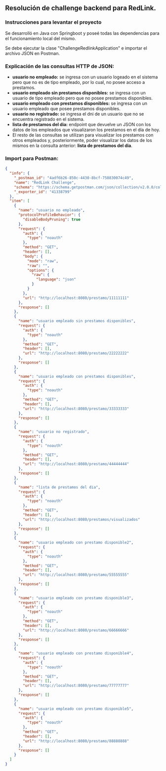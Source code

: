 ## Resolución de challenge backend para RedLink.

### Instrucciones para levantar el proyecto

Se desarrolló en Java con Springboot y poseé todas las dependencias para el funcionamiento local del mismo.

Se debe ejecutar la clase "ChallengeRedlinkApplication" e importar el archivo JSON en Postman.

### Explicación de las consultas HTTP de JSON:

- **usuario no empleado:** se ingresa con un usuario logeado en el sistema pero que no es de tipo empleado, por lo cual, no posee acceso a prestamos.
- **usuario empleado sin prestamos disponibles:** se ingresa con un usuario de tipo empleado pero que no posee prestamos disponibles.
- **usuario empleado con prestamos disponibles:** se ingresa con un usuario empleado que posee prestamos disponibles.
- **usuario no registrado:** se ingresa el dni de un usuario que no se encuentra registrado en el sistema.
- **lista de prestamos del dia:** endpoint que devuelve un JSON con los datos de los empleados que visualizaron los prestamos en el día de hoy.
- El resto de las consultas se utilizan para visualizar los prestamos con otros empleados y, posteriormente, poder visualizar los datos de los mismos en la consulta anterior: **lista de prestamos del dia**.

### Import para Postman:

```json
{
  "info": {
    "_postman_id": "4adf6b26-850c-4430-8bcf-750830074c49",
    "name": "RedLink Challenge",
    "schema": "https://schema.getpostman.com/json/collection/v2.0.0/collection.json",
    "_exporter_id": "41338799"
  },
  "item": [
    {
      "name": "usuario no empleado",
      "protocolProfileBehavior": {
        "disableBodyPruning": true
      },
      "request": {
        "auth": {
          "type": "noauth"
        },
        "method": "GET",
        "header": [],
        "body": {
          "mode": "raw",
          "raw": "",
          "options": {
            "raw": {
              "language": "json"
            }
          }
        },
        "url": "http://localhost:8080/prestamo/11111111"
      },
      "response": []
    },
    {
      "name": "usuario empleado sin prestamos disponibles",
      "request": {
        "auth": {
          "type": "noauth"
        },
        "method": "GET",
        "header": [],
        "url": "http://localhost:8080/prestamo/22222222"
      },
      "response": []
    },
    {
      "name": "usuario empleado con prestamos disponibles",
      "request": {
        "auth": {
          "type": "noauth"
        },
        "method": "GET",
        "header": [],
        "url": "http://localhost:8080/prestamo/33333333"
      },
      "response": []
    },
    {
      "name": "usuario no registrado",
      "request": {
        "auth": {
          "type": "noauth"
        },
        "method": "GET",
        "header": [],
        "url": "http://localhost:8080/prestamo/44444444"
      },
      "response": []
    },
    {
      "name": "lista de prestamos del dia",
      "request": {
        "auth": {
          "type": "noauth"
        },
        "method": "GET",
        "header": [],
        "url": "http://localhost:8080/prestamos/visualizados"
      },
      "response": []
    },
    {
      "name": "usuario empleado con prestamo disponible2",
      "request": {
        "auth": {
          "type": "noauth"
        },
        "method": "GET",
        "header": [],
        "url": "http://localhost:8080/prestamo/55555555"
      },
      "response": []
    },
    {
      "name": "usuario empleado con prestamo disponible3",
      "request": {
        "auth": {
          "type": "noauth"
        },
        "method": "GET",
        "header": [],
        "url": "http://localhost:8080/prestamo/66666666"
      },
      "response": []
    },
    {
      "name": "usuario empleado con prestamo disponible4",
      "request": {
        "auth": {
          "type": "noauth"
        },
        "method": "GET",
        "header": [],
        "url": "http://localhost:8080/prestamo/77777777"
      },
      "response": []
    },
    {
      "name": "usuario empleado con prestamo disponible5",
      "request": {
        "auth": {
          "type": "noauth"
        },
        "method": "GET",
        "header": [],
        "url": "http://localhost:8080/prestamo/88888888"
      },
      "response": []
    }
  ]
}
```
